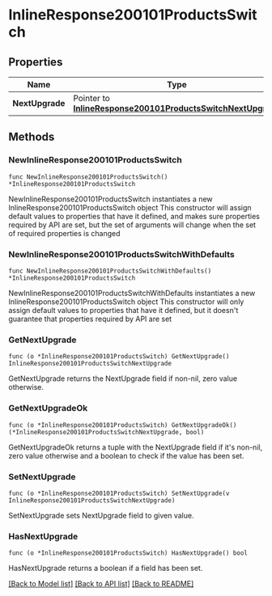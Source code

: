 # InlineResponse200101ProductsSwitch

## Properties

Name | Type | Description | Notes
------------ | ------------- | ------------- | -------------
**NextUpgrade** | Pointer to [**InlineResponse200101ProductsSwitchNextUpgrade**](InlineResponse200101ProductsSwitchNextUpgrade.md) |  | [optional] 

## Methods

### NewInlineResponse200101ProductsSwitch

`func NewInlineResponse200101ProductsSwitch() *InlineResponse200101ProductsSwitch`

NewInlineResponse200101ProductsSwitch instantiates a new InlineResponse200101ProductsSwitch object
This constructor will assign default values to properties that have it defined,
and makes sure properties required by API are set, but the set of arguments
will change when the set of required properties is changed

### NewInlineResponse200101ProductsSwitchWithDefaults

`func NewInlineResponse200101ProductsSwitchWithDefaults() *InlineResponse200101ProductsSwitch`

NewInlineResponse200101ProductsSwitchWithDefaults instantiates a new InlineResponse200101ProductsSwitch object
This constructor will only assign default values to properties that have it defined,
but it doesn't guarantee that properties required by API are set

### GetNextUpgrade

`func (o *InlineResponse200101ProductsSwitch) GetNextUpgrade() InlineResponse200101ProductsSwitchNextUpgrade`

GetNextUpgrade returns the NextUpgrade field if non-nil, zero value otherwise.

### GetNextUpgradeOk

`func (o *InlineResponse200101ProductsSwitch) GetNextUpgradeOk() (*InlineResponse200101ProductsSwitchNextUpgrade, bool)`

GetNextUpgradeOk returns a tuple with the NextUpgrade field if it's non-nil, zero value otherwise
and a boolean to check if the value has been set.

### SetNextUpgrade

`func (o *InlineResponse200101ProductsSwitch) SetNextUpgrade(v InlineResponse200101ProductsSwitchNextUpgrade)`

SetNextUpgrade sets NextUpgrade field to given value.

### HasNextUpgrade

`func (o *InlineResponse200101ProductsSwitch) HasNextUpgrade() bool`

HasNextUpgrade returns a boolean if a field has been set.


[[Back to Model list]](../README.md#documentation-for-models) [[Back to API list]](../README.md#documentation-for-api-endpoints) [[Back to README]](../README.md)


